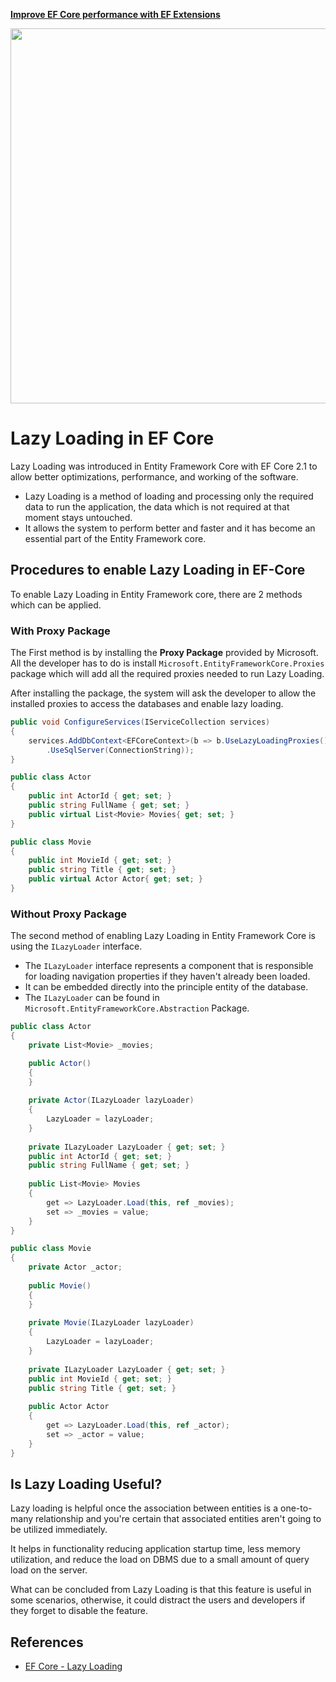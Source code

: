 <a href="https://entityframework-extensions.net/">**Improve EF Core performance with EF Extensions**</a>

<a href="https://entityframework-extensions.net/">
<img src="https://zzzprojects.github.io/images/logo/entityframework-extensions-pub.jpg" width="600" />
</a>

# Lazy Loading in EF Core

Lazy Loading was introduced in Entity Framework Core with EF Core 2.1 to allow better optimizations, performance, and working of the software.

* Lazy Loading is a method of loading and processing only the required data to run the application, the data which is not required at that moment stays untouched.
* It allows the system to perform better and faster and it has become an essential part of the Entity Framework core.

## Procedures to enable Lazy Loading in EF-Core

To enable Lazy Loading in Entity Framework core, there are 2 methods which can be applied.

### With Proxy Package

The First method is by installing the **Proxy Package** provided by Microsoft. All the developer has to do is install `Microsoft.EntityFrameworkCore.Proxies` package which will add all the required proxies needed to run Lazy Loading.

After installing the package, the system will ask the developer to allow the installed proxies to access the databases and enable lazy loading.

```csharp
public void ConfigureServices(IServiceCollection services)
{
    services.AddDbContext<EFCoreContext>(b => b.UseLazyLoadingProxies()
        .UseSqlServer(ConnectionString));
}

```

```csharp
public class Actor
{
    public int ActorId { get; set; }
    public string FullName { get; set; }
    public virtual List<Movie> Movies{ get; set; }
}

public class Movie
{
    public int MovieId { get; set; }
    public string Title { get; set; }
    public virtual Actor Actor{ get; set; }
}
```

### Without Proxy Package

The second method of enabling Lazy Loading in Entity Framework Core is using the `ILazyLoader` interface.

* The `ILazyLoader` interface represents a component that is responsible for loading navigation properties if they haven't already been loaded.
* It can be embedded directly into the principle entity of the database. 
* The `ILazyLoader` can be found in `Microsoft.EntityFrameworkCore.Abstraction` Package.

```csharp
public class Actor
{
    private List<Movie> _movies;

    public Actor()
    {
    }
    
    private Actor(ILazyLoader lazyLoader)
    {
        LazyLoader = lazyLoader;
    }
    
    private ILazyLoader LazyLoader { get; set; }
    public int ActorId { get; set; }
    public string FullName { get; set; }
 
    public List<Movie> Movies
    {
        get => LazyLoader.Load(this, ref _movies);
        set => _movies = value;
    }
}

public class Movie
{
    private Actor _actor;
    
    public Movie()
    {
    }
    
    private Movie(ILazyLoader lazyLoader)
    {
        LazyLoader = lazyLoader;
    }
    
    private ILazyLoader LazyLoader { get; set; }
    public int MovieId { get; set; }
    public string Title { get; set; }
    
    public Actor Actor
    {
        get => LazyLoader.Load(this, ref _actor);
        set => _actor = value;
    }
}
```

## Is Lazy Loading Useful?

Lazy loading is helpful once the association between entities is a one-to-many relationship and you're certain that associated entities aren't going to be utilized immediately.

It helps in functionality reducing application startup time, less memory utilization, and reduce the load on DBMS due to a small amount of query load on the server.

What can be concluded from Lazy Loading is that this feature is useful in some scenarios, otherwise, it could distract the users and developers if they forget to disable the feature.

## References

- [EF Core - Lazy Loading](https://www.learnentityframeworkcore.com/lazy-loading)
